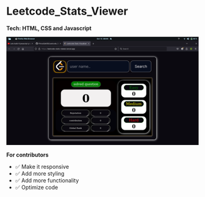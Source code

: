 # Leetcode_Stats_Viewer
**Tech: HTML, CSS and Javascript**

 
<img src="image/Screenshot from 2023-10-15 09-44-12.png" alt="Paris">

**For contributors**
- ✅ Make it responsive
- ✅ Add more styling
- ✅ Add more functionality
- ✅ Optimize code
